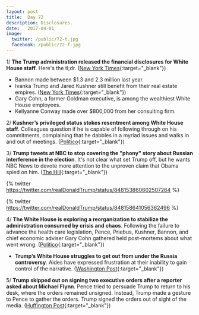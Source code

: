 ```yaml
---
layout: post
title:  Day 72
description: Disclosures.
date:   2017-04-01
image:
  twitter: /public/72-t.jpg
  facebook: /public/72-f.jpg
---
```



1/ **The Trump administration released the financial disclosures for White House staff**. Here's the tl;dr. ([New York Times](https://www.nytimes.com/2017/03/31/us/politics/white-house-releases-staff-financial-disclosures.html){:target="_blank"})

* Bannon made between $1.3 and 2.3 million last year.
* Ivanka Trump and Jared Kushner still benefit from their real estate empires. ([New York Times](https://www.nytimes.com/2017/03/31/us/politics/ivanka-trump-and-jared-kushner-still-benefiting-from-business-empire-filings-show.html){:target="_blank"})
* Gary Cohn, a former Goldman executive, is among the wealthiest White House employees.
* Kellyanne Conway made over $800,000 from her consulting firm.

2/ **Kushner’s privileged status stokes resentment among White House staff**. Colleagues question if he is capable of following through on his commitments, complaining that he dabbles in a myriad issues and walks in and out of meetings. ([Politico](https://secure.politico.com/story/2017/04/jared-kushner-white-house-influence-236758){:target="_blank"})

3/ **Trump tweets at NBC to stop covering the "phony" story about Russian interference in the election**. It's not clear what set Trump off, but he wants NBC News to devote more attention to the unproven claim that Obama spied on him. ([The Hill](http://thehill.com/homenews/administration/326830-trump-tells-nbc-to-stop-covering-russia-story){:target="_blank"})

{% twitter https://twitter.com/realDonaldTrump/status/848153860602507264 %}

{% twitter https://twitter.com/realDonaldTrump/status/848158641056362496 %}

4/ **The White House is exploring a reorganization to stabilize the administration consumed by crisis and chaos**. Following the failure to advance the health care legislation, Pence, Priebus, Kushner, Bannon, and chief economic adviser Gary Cohn gathered held post-mortems about what went wrong. ([Politico](https://secure.politico.com/story/2017/03/white-house-reshuffle-health-care-236772){:target="_blank"})

* **Trump’s White House struggles to get out from under the Russia controversy**. Aides have expressed frustration at their inability to gain control of the narrative. ([Washington Post](https://www.washingtonpost.com/politics/trumps-white-house-struggles-to-get-out-from-under-russia-controversy/2017/03/31/89c3f470-1626-11e7-ada0-1489b735b3a3_story.html){:target="_blank"})

5/ **Trump skipped out on signing two executive orders after a reporter asked about Michael Flynn**. Pence tried to persuade Trump to return to his desk, where the orders remained unsigned. Instead, Trump made a gesture to Pence to gather the orders. Trump signed the orders out of sight of the media. ([Huffington Post](http://www.huffingtonpost.com/entry/trump-walks-on-orders_us_58dee8f3e4b0b3918c83b010){:target="_blank"})